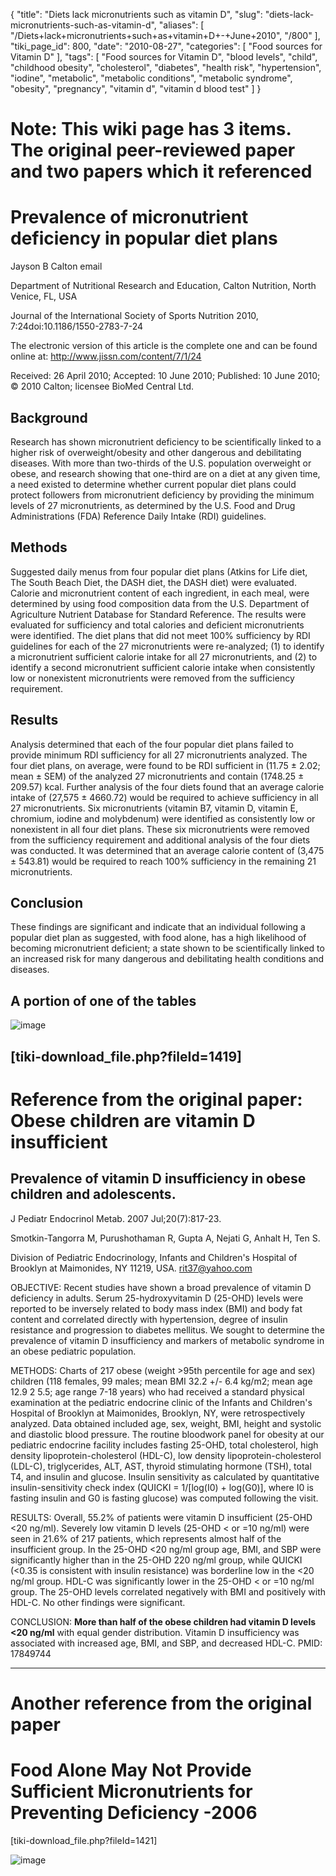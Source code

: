 {
    "title": "Diets lack micronutrients such as vitamin D",
    "slug": "diets-lack-micronutrients-such-as-vitamin-d",
    "aliases": [
        "/Diets+lack+micronutrients+such+as+vitamin+D+-+June+2010",
        "/800"
    ],
    "tiki_page_id": 800,
    "date": "2010-08-27",
    "categories": [
        "Food sources for Vitamin D"
    ],
    "tags": [
        "Food sources for Vitamin D",
        "blood levels",
        "child",
        "childhood obesity",
        "cholesterol",
        "diabetes",
        "health risk",
        "hypertension",
        "iodine",
        "metabolic",
        "metabolic conditions",
        "metabolic syndrome",
        "obesity",
        "pregnancy",
        "vitamin d",
        "vitamin d blood test"
    ]
}


# Note: This wiki page has 3 items. The original peer-reviewed paper and two papers which it referenced

# Prevalence of micronutrient deficiency in popular diet plans

Jayson B Calton email

Department of Nutritional Research and Education, Calton Nutrition, North Venice, FL, USA

Journal of the International Society of Sports Nutrition 2010, 7:24doi:10.1186/1550-2783-7-24

The electronic version of this article is the complete one and can be found online at: http://www.jissn.com/content/7/1/24

Received: 	26 April 2010;  Accepted: 	10 June 2010; Published: 	10 June 2010; © 2010 Calton; licensee BioMed Central Ltd.

## Background

Research has shown micronutrient deficiency to be scientifically linked to a higher risk of overweight/obesity and other dangerous and debilitating diseases. With more than two-thirds of the U.S. population overweight or obese, and research showing that one-third are on a diet at any given time, a need existed to determine whether current popular diet plans could protect followers from micronutrient deficiency by providing the minimum levels of 27 micronutrients, as determined by the U.S. Food and Drug Administrations (FDA) Reference Daily Intake (RDI) guidelines.

## Methods

Suggested daily menus from four popular diet plans (Atkins for Life diet, The South Beach Diet, the DASH diet, the DASH diet) were evaluated. Calorie and micronutrient content of each ingredient, in each meal, were determined by using food composition data from the U.S. Department of Agriculture Nutrient Database for Standard Reference. The results were evaluated for sufficiency and total calories and deficient micronutrients were identified. The diet plans that did not meet 100% sufficiency by RDI guidelines for each of the 27 micronutrients were re-analyzed; (1) to identify a micronutrient sufficient calorie intake for all 27 micronutrients, and (2) to identify a second micronutrient sufficient calorie intake when consistently low or nonexistent micronutrients were removed from the sufficiency requirement.

## Results

Analysis determined that each of the four popular diet plans failed to provide minimum RDI sufficiency for all 27 micronutrients analyzed. The four diet plans, on average, were found to be RDI sufficient in (11.75 ± 2.02; mean ± SEM) of the analyzed 27 micronutrients and contain (1748.25 ± 209.57) kcal. Further analysis of the four diets found that an average calorie intake of (27,575 ± 4660.72) would be required to achieve sufficiency in all 27 micronutrients. Six micronutrients (vitamin B7, vitamin D, vitamin E, chromium, iodine and molybdenum) were identified as consistently low or nonexistent in all four diet plans. These six micronutrients were removed from the sufficiency requirement and additional analysis of the four diets was conducted. It was determined that an average calorie content of (3,475 ± 543.81) would be required to reach 100% sufficiency in the remaining 21 micronutrients.

## Conclusion

These findings are significant and indicate that an individual following a popular diet plan as suggested, with food alone, has a high likelihood of becoming micronutrient deficient; a state shown to be scientifically linked to an increased risk for many dangerous and debilitating health conditions and diseases.

## A portion of one of the tables

<img src="/attachments/d3.mock.jpg" alt="image">

## <span>[tiki-download_file.php?fileId=1419]</span>

# Reference from the original paper: Obese children are vitamin D insufficient

## Prevalence of vitamin D insufficiency in obese children and adolescents.

J Pediatr Endocrinol Metab. 2007 Jul;20(7):817-23.

Smotkin-Tangorra M, Purushothaman R, Gupta A, Nejati G, Anhalt H, Ten S.

Division of Pediatric Endocrinology, Infants and Children's Hospital of Brooklyn at Maimonides, NY 11219, USA. rit37@yahoo.com

OBJECTIVE: Recent studies have shown a broad prevalence of vitamin D deficiency in adults. Serum 25-hydroxyvitamin D (25-OHD) levels were reported to be inversely related to body mass index (BMI) and body fat content and correlated directly with hypertension, degree of insulin resistance and progression to diabetes mellitus. We sought to determine the prevalence of vitamin D insufficiency and markers of metabolic syndrome in an obese pediatric population.

METHODS: Charts of 217 obese (weight >95th percentile for age and sex) children (118 females, 99 males; mean BMI 32.2 +/- 6.4 kg/m2; mean age 12.9 2 5.5; age range 7-18 years) who had received a standard physical examination at the pediatric endocrine clinic of the Infants and Children's Hospital of Brooklyn at Maimonides, Brooklyn, NY, were retrospectively analyzed. Data obtained included age, sex, weight, BMI, height and systolic and diastolic blood pressure. The routine bloodwork panel for obesity at our pediatric endocrine facility includes fasting 25-OHD, total cholesterol, high density lipoprotein-cholesterol (HDL-C), low density lipoprotein-cholesterol (LDL-C), triglycerides, ALT, AST, thyroid stimulating hormone (TSH), total T4, and insulin and glucose. Insulin sensitivity as calculated by quantitative insulin-sensitivity check index (QUICKI = 1/<span>[log(I0) + log(G0)]</span>, where I0 is fasting insulin and G0 is fasting glucose) was computed following the visit.

RESULTS: Overall, 55.2% of patients were vitamin D insufficient (25-OHD <20 ng/ml). Severely low vitamin D levels (25-OHD < or =10 ng/ml) were seen in 21.6% of 217 patients, which represents almost half of the insufficient group. In the 25-OHD <20 ng/ml group age, BMI, and SBP were significantly higher than in the 25-OHD 220 ng/ml group, while QUICKI (<0.35 is consistent with insulin resistance) was borderline low in the <20 ng/ml group. HDL-C was significantly lower in the 25-OHD < or =10 ng/ml group. The 25-OHD levels correlated negatively with BMI and positively with HDL-C. No other findings were significant.

CONCLUSION:  **More than half of the obese children had vitamin D levels <20 ng/ml**  with equal gender distribution. Vitamin D insufficiency was associated with increased age, BMI, and SBP, and decreased HDL-C. PMID: 17849744

---

# Another reference from the original paper

# Food Alone May Not Provide Sufficient Micronutrients for Preventing Deficiency -2006

<span>[tiki-download_file.php?fileId=1421]</span>

<img src="/attachments/d3.mock.jpg" alt="image">